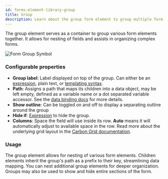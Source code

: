 ```yaml
---
id: forms-element-library-group
title: Group
description: Learn about the group form element to group multiple form elements
---
```


The group element serves as a container to group various form elements together. It allows for nesting of fields and assists in organizing complex forms.

<img src="/img/form-icons/form-group.svg" alt="Form Group Symbol" />

### Configurable properties

- **Group label**: Label displayed on top of the group. Can either be an [expression](../../feel/language-guide/feel-expressions-introduction.md), plain text, or [templating syntax](../configuration/forms-config-templating-syntax.md).
- **Path**: Assigns a path that maps its children into a data object, may be left empty, defined as a variable name or a dot separated variable accessor. See the [data binding docs](../configuration/forms-config-data-binding.md) for more details.
- **Show outline**: Can be toggled on and off to display a separating outline around the group
- **Hide if**: [Expression](../../feel/language-guide/feel-expressions-introduction.md) to hide the group.
- **Columns**: Space the field will use inside its row. **Auto** means it will automatically adjust to available space in the row. Read more about the underlying grid layout in the [Carbon Grid documentation](https://carbondesignsystem.com/guidelines/2x-grid/overview).

### Usage

The group element allows for nesting of various form elements. Children elements inherit the group's path as a prefix to their key, streamlining data mapping. You can nest additional group elements for deeper organization. Groups may also be used to show and hide entire sections of the form.

